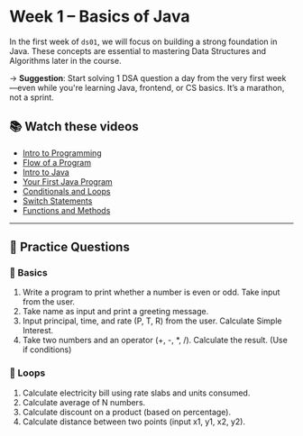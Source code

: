 # Week 1 – Basics of Java

In the first week of `ds01`, we will focus on building a strong foundation in Java. These concepts are essential to mastering Data Structures and Algorithms later in the course.

→ **Suggestion**: Start solving 1 DSA question a day from the very first week—even while you're learning Java, frontend, or CS basics. It’s a marathon, not a sprint.

## 📚 Watch these videos

- [Intro to Programming](https://www.youtube.com/watch?v=wn49bJOYAZM&list=PL9gnSGHSqcnr_DxHsP7AW9ftq0AtAyYqJ&index=5)
- [Flow of a Program](https://www.youtube.com/watch?v=lhELGQAV4gg&list=PL9gnSGHSqcnr_DxHsP7AW9ftq0AtAyYqJ&index=6)
- [Intro to Java](https://www.youtube.com/watch?v=4EP8YzcN0hQ&list=PL9gnSGHSqcnr_DxHsP7AW9ftq0AtAyYqJ&index=7)
- [Your First Java Program](https://www.youtube.com/watch?v=TAtrPoaJ7gc&list=PL9gnSGHSqcnr_DxHsP7AW9ftq0AtAyYqJ&index=8)
- [Conditionals and Loops](https://www.youtube.com/watch?v=ldYLYRNaucM&list=PL9gnSGHSqcnr_DxHsP7AW9ftq0AtAyYqJ&index=9)
- [Switch Statements](https://www.youtube.com/watch?v=mA23x39DjbI&list=PL9gnSGHSqcnr_DxHsP7AW9ftq0AtAyYqJ&index=10)
- [Functions and Methods](https://www.youtube.com/watch?v=vvanI8NRlSI&list=PL9gnSGHSqcnr_DxHsP7AW9ftq0AtAyYqJ&index=11)

---

## 🧠 Practice Questions

### 🔹 Basics

1. Write a program to print whether a number is even or odd. Take input from the user.
2. Take name as input and print a greeting message.
3. Input principal, time, and rate (P, T, R) from the user. Calculate Simple Interest.
4. Take two numbers and an operator (+, -, \*, /). Calculate the result. (Use if conditions)

### 🔹 Loops

1. Calculate electricity bill using rate slabs and units consumed.
2. Calculate average of N numbers.
3. Calculate discount on a product (based on percentage).
4. Calculate distance between two points (input x1, y1, x2, y2).
